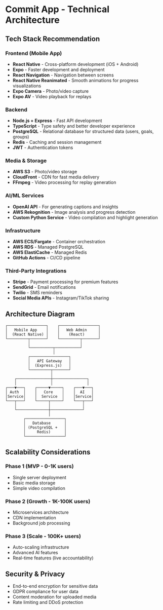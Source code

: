 # Commit App - Technical Architecture

## Tech Stack Recommendation

### Frontend (Mobile App)
- **React Native** - Cross-platform development (iOS + Android)
- **Expo** - Faster development and deployment
- **React Navigation** - Navigation between screens
- **React Native Reanimated** - Smooth animations for progress visualizations
- **Expo Camera** - Photo/video capture
- **Expo AV** - Video playback for replays

### Backend
- **Node.js + Express** - Fast API development
- **TypeScript** - Type safety and better developer experience
- **PostgreSQL** - Relational database for structured data (users, goals, groups)
- **Redis** - Caching and session management
- **JWT** - Authentication tokens

### Media & Storage
- **AWS S3** - Photo/video storage
- **CloudFront** - CDN for fast media delivery
- **FFmpeg** - Video processing for replay generation

### AI/ML Services
- **OpenAI API** - For generating captions and insights
- **AWS Rekognition** - Image analysis and progress detection
- **Custom Python Service** - Video compilation and highlight generation

### Infrastructure
- **AWS ECS/Fargate** - Container orchestration
- **AWS RDS** - Managed PostgreSQL
- **AWS ElastiCache** - Managed Redis
- **GitHub Actions** - CI/CD pipeline

### Third-Party Integrations
- **Stripe** - Payment processing for premium features
- **SendGrid** - Email notifications
- **Twilio** - SMS reminders
- **Social Media APIs** - Instagram/TikTok sharing

## Architecture Diagram

```
┌─────────────────┐    ┌─────────────────┐
│   Mobile App    │    │   Web Admin     │
│  (React Native) │    │    (React)      │
└─────────┬───────┘    └─────────┬───────┘
          │                      │
          └──────────┬───────────┘
                     │
          ┌─────────────────┐
          │   API Gateway   │
          │  (Express.js)   │
          └─────────┬───────┘
                    │
    ┌───────────────┼───────────────┐
    │               │               │
┌───▼───┐    ┌─────▼─────┐    ┌───▼───┐
│ Auth  │    │   Core    │    │  AI   │
│Service│    │  Service  │    │Service│
└───┬───┘    └─────┬─────┘    └───┬───┘
    │              │              │
    └──────────────┼──────────────┘
                   │
        ┌─────────────────┐
        │   Database      │
        │ (PostgreSQL +   │
        │     Redis)      │
        └─────────────────┘
```

## Scalability Considerations

### Phase 1 (MVP - 0-1K users)
- Single server deployment
- Basic media storage
- Simple video compilation

### Phase 2 (Growth - 1K-100K users)
- Microservices architecture
- CDN implementation
- Background job processing

### Phase 3 (Scale - 100K+ users)
- Auto-scaling infrastructure
- Advanced AI features
- Real-time features (live accountability)

## Security & Privacy
- End-to-end encryption for sensitive data
- GDPR compliance for user data
- Content moderation for uploaded media
- Rate limiting and DDoS protection
